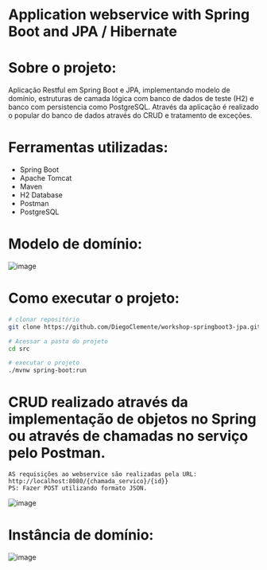 # Application webservice with Spring Boot and JPA / Hibernate



# Sobre o projeto:

Aplicação Restful em Spring Boot e JPA, implementando modelo de domínio, estruturas de camada lógica com banco de dados de teste (H2) e banco com persistencia como PostgreSQL. 
Através da aplicação é realizado o popular do banco de dados através do CRUD e tratamento de exceções. 



# Ferramentas utilizadas:

  - Spring Boot
  - Apache Tomcat
  - Maven
  - H2 Database
  - Postman
  - PostgreSQL


# Modelo de domínio:
![image](https://github.com/DiegoClemente/workshop-springboot3-jpa/assets/22910400/3440de53-6d06-4dc8-b289-3ae0fcf20b2b)


# Como executar o projeto:

```bash
# clonar repositório
git clone https://github.com/DiegoClemente/workshop-springboot3-jpa.git

# Acessar a pasta do projeto
cd src

# executar o projeto
./mvnw spring-boot:run
```



# CRUD realizado através da implementação de objetos no Spring ou através de chamadas no serviço pelo Postman. 
```
AS requisições ao webservice são realizadas pela URL: http://localhost:8080/{chamada_servico}/{id}}
PS: Fazer POST utilizando formato JSON.
```
![image](https://github.com/DiegoClemente/workshop-springboot3-jpa/assets/22910400/1b66e023-7131-4c14-98af-de1f3aec5274)

# Instância de domínio:
![image](https://github.com/DiegoClemente/workshop-springboot3-jpa/assets/22910400/9919fc21-fb82-464a-8a80-5fc5adafff91)

